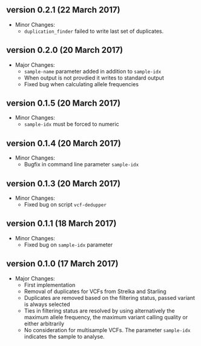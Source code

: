 version 0.2.1 (22 March 2017)
----------------------------

* Minor Changes:
    - `duplication_finder` failed to write last set of duplicates.

version 0.2.0 (20 March 2017)
----------------------------

* Major Changes:
    - `sample-name` parameter added in addition to `sample-idx`
    - When output is not provdied it writes to standard output
    - Fixed bug when calculating allele frequencies

version 0.1.5 (20 March 2017)
----------------------------

* Minor Changes:
    - `sample-idx` must be forced to numeric

version 0.1.4 (20 March 2017)
----------------------------

* Minor Changes:
    - Bugfix in command line parameter `sample-idx`

version 0.1.3 (20 March 2017)
----------------------------

* Minor Changes:
    - Fixed bug on script `vcf-dedupper`

version 0.1.1 (18 March 2017)
----------------------------

* Minor Changes:
    - Fixed bug on `sample-idx` parameter


version 0.1.0 (17 March 2017)
----------------------------

* Major Changes:
    - First implementation
    - Removal of duplicates for VCFs from Strelka and Starling
    - Duplicates are removed based on the filtering status, passed variant is always selected
    - Ties in filtering status are resolved by using alternatively the maximum allele frequency, the maximum variant calling quality or either arbitrarily
    - No consideration for multisample VCFs. The parameter `sample-idx` indicates the sample to analyse.
